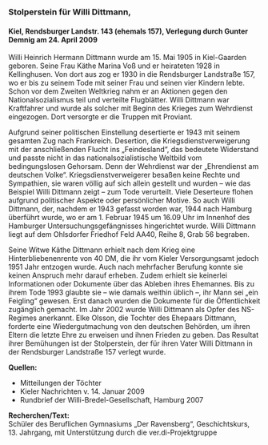 ### Stolperstein für Willi Dittmann,
#### Kiel, Rendsburger Landstr. 143 (ehemals 157), Verlegung durch Gunter Demnig am 24. April 2009

Willi Heinrich Hermann Dittmann wurde am 15. Mai 1905 in Kiel-Gaarden geboren. Seine Frau Käthe Marina Voß und er heirateten 1928 in Kellinghusen. Von dort aus zog er 1930 in die Rendsburger Landstraße 157, wo er bis zu seinem Tode mit seiner Frau und seinen vier Kindern lebte. Schon vor dem Zweiten Weltkrieg nahm er an Aktionen gegen den Nationalsozialismus teil und verteilte Flugblätter. Willi Dittmann war Kraftfahrer und wurde als solcher mit Beginn des Krieges zum Wehrdienst eingezogen. Dort versorgte er die Truppen mit Proviant.

Aufgrund seiner politischen Einstellung desertierte er 1943 mit seinem gesamten Zug nach Frankreich. Desertion, die Kriegsdienstverweigerung mit der anschließenden Flucht ins „Feindesland“, das bedeutete Widerstand und passte nicht in das nationalsozialistische Weltbild vom bedingungslosen Gehorsam. Denn der Wehrdienst war der „Ehrendienst am deutschen Volke“. Kriegsdienstverweigerer besaßen keine Rechte und Sympathien, sie waren völlig auf sich allein gestellt und wurden – wie das Beispiel Willi Dittmann zeigt – zum Tode verurteilt. Viele Deserteure flohen aufgrund politischer Aspekte oder persönlicher Motive. So auch Willi Dittmann, der, nachdem er 1943 gefasst worden war, 1944 nach Hamburg überführt wurde, wo er am 1. Februar 1945 um 16.09 Uhr im Innenhof des Hamburger Untersuchungsgefängnisses hingerichtet wurde. Willi Dittmann liegt auf dem Ohlsdorfer Friedhof Feld AA40, Reihe 8, Grab 56 begraben.

Seine Witwe Käthe Dittmann erhielt nach dem Krieg eine Hinterbliebenenrente von 40 DM, die ihr vom Kieler Versorgungsamt jedoch 1951 Jahr entzogen wurde. Auch nach mehrfacher Berufung konnte sie keinen Anspruch mehr darauf erheben. Zudem erhielt sie keinerlei Informationen oder Dokumente über das Ableben ihres Ehemannes. Bis zu ihrem Tode 1993 glaubte sie – wie damals weithin üblich –, ihr Mann sei „ein Feigling“ gewesen. Erst danach wurden die Dokumente für die Öffentlichkeit zugänglich gemacht. Im Jahr 2002 wurde Willi Dittmann als Opfer des NS-Regimes anerkannt. Elke Olsson, die Tochter des Ehepaars Dittmann, forderte eine Wiedergutmachung von den deutschen Behörden, um ihren Eltern die letzte Ehre zu erweisen und ihnen Frieden zu geben. Das Resultat ihrer Bemühungen ist der Stolperstein, der für ihren Vater Willi Dittmann in der Rendsburger Landstraße 157 verlegt wurde.

**Quellen:**
- Mitteilungen der Töchter
- Kieler Nachrichten v. 14. Januar 2009
- Rundbrief der Willi-Bredel-Gesellschaft, Hamburg 2007

**Recherchen/Text:**  
Schüler des Beruflichen Gymnasiums „Der Ravensberg“, Geschichtskurs, 13. Jahrgang, mit Unterstützung durch die ver.di-Projektgruppe
